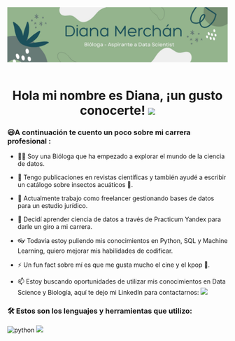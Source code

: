 <div id="header" align="center">
  <img src="https://github.com/dianamerchan91/dianamerchan91/blob/main/Green%20and%20White%20Abstract%20Welcome%20to%20Our%20Class%20Google%20Classroom%20Header%20(1).jpg" width="800"/>
</div>
  
 <div id="badges" align="center">
  <img src="https://visitor-badge-reloaded.herokuapp.com/badge?page_id=noelianav91.noelianav91&color=00cf00" alt=""/>
   
   <h1>
  Hola mi nombre es Diana, ¡un gusto conocerte!
  <img src="https://media.giphy.com/media/hvRJCLFzcasrR4ia7z/giphy.gif" width="30px"/>
</h1>

   <div id="header" align="left">

### :smiley:A continuación te cuento un poco sobre mi carrera profesional :

 - 👩‍🔬 Soy una Bióloga que ha empezado a explorar el mundo de la ciencia de datos. 
     
 - 📖 Tengo publicaciones en revistas científicas y también ayudé a escribir un catálogo sobre insectos acuáticos 🐛.
     
 - 🔭 Actualmente trabajo como freelancer gestionando bases de datos para un estudio jurídico.
     
 - 🌱 Decidí aprender ciencia de datos a través de Practicum Yandex para darle un giro a mi carrera. 
     
 - 👓 Todavía estoy puliendo mis conocimientos en Python, SQL y Machine Learning, quiero mejorar mis habilidades de codificar.
     
 - ⚡ Un fun fact sobre mí es que me gusta mucho el cine y el kpop 🕺.

 - :mailbox: Estoy buscando oportunidades de utilizar mis conocimientos en Data Science y Biología, aquí te dejo mi LinkedIn para contactarnos: [![](https://img.shields.io/badge/LinkedIn-0077B5?style=for-the-badge&logo=linkedin&logoColor=white)](https://www.linkedin.com/in/diana-merch%C3%A1n-andrade/)


### :hammer_and_wrench: Estos son los lenguajes y herramientas que utilizo:
     
<div id="header" align="left">
    <img src="https://img.shields.io/badge/Python-3776AB?style=for-the-badge&logo=python&logoColor=white" alt="python"/>
    <img src="https://img.shields.io/badge/scikit--learn-%23F7931E.svg?style=for-the-badge&logo=scikit-learn&logoColor=white")

